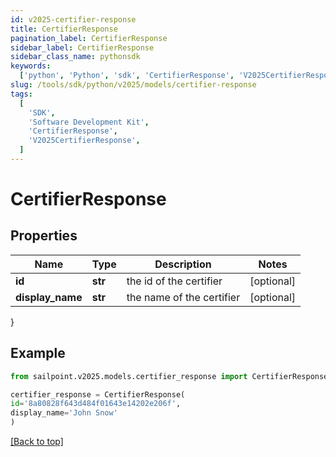 ```yaml
---
id: v2025-certifier-response
title: CertifierResponse
pagination_label: CertifierResponse
sidebar_label: CertifierResponse
sidebar_class_name: pythonsdk
keywords:
  ['python', 'Python', 'sdk', 'CertifierResponse', 'V2025CertifierResponse']
slug: /tools/sdk/python/v2025/models/certifier-response
tags:
  [
    'SDK',
    'Software Development Kit',
    'CertifierResponse',
    'V2025CertifierResponse',
  ]
---
```


# CertifierResponse

## Properties

| Name             | Type    | Description               | Notes      |
| ---------------- | ------- | ------------------------- | ---------- |
| **id**           | **str** | the id of the certifier   | [optional] |
| **display_name** | **str** | the name of the certifier | [optional] |

}

## Example

```python
from sailpoint.v2025.models.certifier_response import CertifierResponse

certifier_response = CertifierResponse(
id='8a80828f643d484f01643e14202e206f',
display_name='John Snow'
)

```

[[Back to top]](#)
